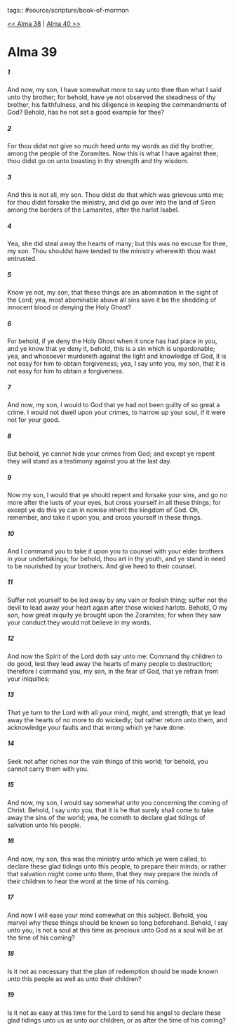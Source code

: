 tags:: #source/scripture/book-of-mormon

[<< Alma 38](/Book_of_Mormon/09_Alma/Alma_38.md) | [Alma 40 >>](/Book_of_Mormon/09_Alma/Alma_40.md)

# Alma 39

##### 1

And now, my son, I have somewhat more to say unto thee than what I said unto thy brother; for behold, have ye not observed the steadiness of thy brother, his faithfulness, and his diligence in keeping the commandments of God? Behold, has he not set a good example for thee?

##### 2

For thou didst not give so much heed unto my words as did thy brother, among the people of the Zoramites. Now this is what I have against thee; thou didst go on unto boasting in thy strength and thy wisdom.

##### 3

And this is not all, my son. Thou didst do that which was grievous unto me; for thou didst forsake the ministry, and did go over into the land of Siron among the borders of the Lamanites, after the harlot Isabel.

##### 4

Yea, she did steal away the hearts of many; but this was no excuse for thee, my son. Thou shouldst have tended to the ministry wherewith thou wast entrusted.

##### 5

Know ye not, my son, that these things are an abomination in the sight of the Lord; yea, most abominable above all sins save it be the shedding of innocent blood or denying the Holy Ghost?

##### 6

For behold, if ye deny the Holy Ghost when it once has had place in you, and ye know that ye deny it, behold, this is a sin which is unpardonable; yea, and whosoever murdereth against the light and knowledge of God, it is not easy for him to obtain forgiveness; yea, I say unto you, my son, that it is not easy for him to obtain a forgiveness.

##### 7

And now, my son, I would to God that ye had not been guilty of so great a crime. I would not dwell upon your crimes, to harrow up your soul, if it were not for your good.

##### 8

But behold, ye cannot hide your crimes from God; and except ye repent they will stand as a testimony against you at the last day.

##### 9

Now my son, I would that ye should repent and forsake your sins, and go no more after the lusts of your eyes, but cross yourself in all these things; for except ye do this ye can in nowise inherit the kingdom of God. Oh, remember, and take it upon you, and cross yourself in these things.

##### 10

And I command you to take it upon you to counsel with your elder brothers in your undertakings; for behold, thou art in thy youth, and ye stand in need to be nourished by your brothers. And give heed to their counsel.

##### 11

Suffer not yourself to be led away by any vain or foolish thing; suffer not the devil to lead away your heart again after those wicked harlots. Behold, O my son, how great iniquity ye brought upon the Zoramites; for when they saw your conduct they would not believe in my words.

##### 12

And now the Spirit of the Lord doth say unto me: Command thy children to do good, lest they lead away the hearts of many people to destruction; therefore I command you, my son, in the fear of God, that ye refrain from your iniquities;

##### 13

That ye turn to the Lord with all your mind, might, and strength; that ye lead away the hearts of no more to do wickedly; but rather return unto them, and acknowledge your faults and that wrong which ye have done.

##### 14

Seek not after riches nor the vain things of this world; for behold, you cannot carry them with you.

##### 15

And now, my son, I would say somewhat unto you concerning the coming of Christ. Behold, I say unto you, that it is he that surely shall come to take away the sins of the world; yea, he cometh to declare glad tidings of salvation unto his people.

##### 16

And now, my son, this was the ministry unto which ye were called, to declare these glad tidings unto this people, to prepare their minds; or rather that salvation might come unto them, that they may prepare the minds of their children to hear the word at the time of his coming.

##### 17

And now I will ease your mind somewhat on this subject. Behold, you marvel why these things should be known so long beforehand. Behold, I say unto you, is not a soul at this time as precious unto God as a soul will be at the time of his coming?

##### 18

Is it not as necessary that the plan of redemption should be made known unto this people as well as unto their children?

##### 19

Is it not as easy at this time for the Lord to send his angel to declare these glad tidings unto us as unto our children, or as after the time of his coming?
